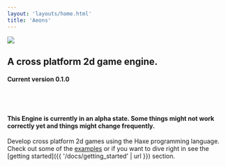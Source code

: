 ```yaml
---
layout: 'layouts/home.html'
title: 'Aeons'
---
```


<img class="center-logo" src="{{ '/static/aeons_logo_big.png' | url }}"/>
<h2 class="center-text">A cross platform 2d game engine.</h2>
<h4 class="center-text">Current version 0.1.0</h4>
<br>
<br>

#### This Engine is currently in an alpha state. Some things might not work correctly yet and things might change frequently.

Develop cross platform 2d games using the Haxe programming language.  
Check out some of the [examples](https://codescapade.github.io/aeons-examples/) or if you want to dive right in see the
[getting started]({{ '/docs/getting_started' | url }}) section.